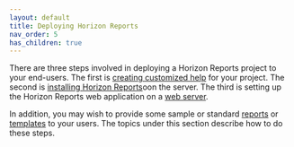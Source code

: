 ```yaml
---
layout: default
title: Deploying Horizon Reports
nav_order: 5
has_children: true
---
```


There are three steps involved in deploying a Horizon Reports project to your end-users. The first is [creating customized help](vfps://Topic/_0U00TIBBC) for your project. The second is [installing Horizon Reports](vfps://Topic/_3X60MKZKD)oon the server. The third is setting up the Horizon Reports web application on a [web server](vfps://Topic/_44Z0XPTTM).

In addition, you may wish to provide some sample or standard [reports](vfps://Topic/_17A0Q7D6R) or [templates](vfps://Topic/_2AJ0Q2IAW) to your users. The topics under this section describe how to do these steps.